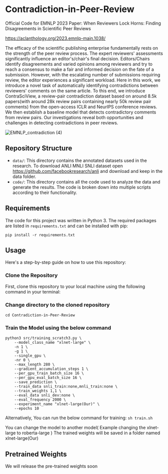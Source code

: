 # Contradiction-in-Peer-Review
Official Code for EMNLP 2023 Paper: When Reviewers Lock Horns: Finding Disagreements in Scientific Peer Reviews

https://aclanthology.org/2023.emnlp-main.1038/

The efficacy of the scientific publishing enterprise fundamentally rests on the strength of the peer review process. The expert reviewers' assessments significantly influence an editor's/chair's final decision. Editors/Chairs identify disagreements and varied opinions among reviewers and try to reach a consensus to make a fair and informed decision on the fate of a submission. However, with the escalating number of submissions requiring review, the editor experiences a significant workload. Here in this work, we introduce a novel task of automatically identifying contradictions between reviewers' comments on the same article. To this end, we introduce ContraSciView, a review-pair contradiction dataset based on around 8.5k papers(with around 28k review pairs containing nearly 50k review pair comments) from the open-access ICLR and NeurIPS conference reviews. We then establish a baseline model that detects contradictory comments from review pairs. Our investigations reveal both opportunities and challenges in detecting contradictions in peer reviews.

![EMNLP_contradiction (4)](https://github.com/sandeep82945/Contradiction-in-Peer-Review/assets/25824607/6464d570-d243-4567-853d-6055e42ab575)

## Repository Structure

- `data/`: This directory contains the annotated datasets used in the research. 
To download ANLI MNLI SNLI dataset open https://github.com/facebookresearch/anli and download and keep in the data folder.
- `code/`: This directory contains all the code used to analyze the data and generate the results. The code is broken down into multiple scripts according to their functionality.

## Requirements

The code for this project was written in Python 3. The required packages are listed in `requirements.txt` and can be installed with pip:


```pip install -r requirements.txt```

## Usage

Here's a step-by-step guide on how to use this repository:

### Clone the Repository

First, clone this repository to your local machine using the following command in your terminal:
### Change directory to the cloned repository
```cd Contradiction-in-Peer-Review```

### Train the Model using the below command
```
python3 src/training_scratch3.py \
    --model_class_name "xlnet-large" \
    -n 1 \
    -g 1 \
    --single_gpu \
    -nr 0 \
    --max_length 280 \
    --gradient_accumulation_steps 1 \
    --per_gpu_train_batch_size 16 \
    --per_gpu_eval_batch_size 16 \
    --save_prediction \
    --train_data snli_train:none,mnli_train:none \
    --train_weights 1,1 \
    --eval_data snli_dev:none \
    --eval_frequency 2000 \
    --experiment_name "xlnet-large(Our)" \
    --epochs 10
```
Alternatively, You can run the below command for training:
``` sh train.sh ```

You can change the model to another model( Example changing the xlnet-large to roberta-large )
The trained weights will be saved in a folder named xlnet-large(Our)

## Pretrained Weights
We will release the pre-trained weights soon

